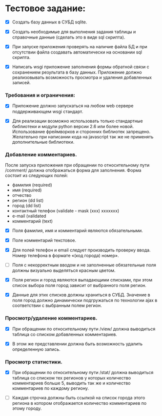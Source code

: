 # Тестовое задание:  
- [x] Создать базу данных в СУБД sqlite. 
- [x] Создать необходимые для выполнения задания таблицы и справочные данные (сделать это в виде sql скрипта). 
- [x] При запуске приложения проверять на наличие файла БД и при отсутствии файла создавать автоматически на основании sql скрипта.
- [x] Написать wsgi приложение заполнения формы обратной связи с сохранением результата в базу данных. Приложение должно реализовывать возможность просмотра и удаления добавленных записей.


### Требования и ограничения: 
- [x] Приложение должно запускаться на любом web сервере поддерживающем wsgi стандарт. 
- [x] Для реализации возможно использовать только стандартные  библиотеки и модули python версии 2.6 или более новой. Использование фреймворков и сторонних библиотек запрещено. Желательно при написании кода на javascript так же не применять дополнительные библиотеки.


### Добавление комментариев. 

После запуска приложения при обращении по относительному пути /comment/ должна отображаться форма для заполнения. Форма состоит из следующих полей:

* фамилия (required)
* имя     (required)
* отчество
* регион  (dd list)
* город   (dd list)
* контактный телефон (validate - mask (xxx) xxxxxxx)
* e-mail              (validated
* комментарий (text)

- [x] Поля фамилия, имя и комментарий являются обязательными. 
- [x] Поле комментарий текстовое. 
- [x] Для полей телефон и email следует производить проверку ввода. Номер телефона в формате «(код города) номер». 
- [ ] Поля с некорректным вводом и не заполненные обязательные поля должны визуально выделяться красным цветом. 
- [x] Поля регион и город являются выпадающими списками, при этом список выбора поля город зависит от выбранного поля регион. 
- [x] Данные для этих списков должны храниться в СУБД. Значение в поля город должно динамически подгружаться по технологии ajax в соответствии с выбранным полем регион.  


### Просмотр/удаление комментариев. 

- [x] При обращении по относительному пути /view/ должна выводиться таблица со списком добавленных комментариев. 
- [x] В этом же представлении должна быть возможность удалить определенную запись.


### Просмотр статистики.  

- [x] При обращении по относительному пути /stat/ должна выводиться таблица со списком тех регионов у которых количество комментариев больше 5, 
выводить так же и количество комментариев по каждому региону. 
- [ ] Каждая строчка должны быть ссылкой на список города этого региона в котором отображается количество комментариев по этому городу.
 

